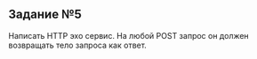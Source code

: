 ## Задание №5

Написать HTTP эхо сервис. На любой POST запрос он должен возвращать тело запроса как ответ.
